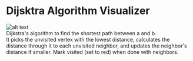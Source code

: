 # Dijsktra Algorithm Visualizer

![alt text](https://upload.wikimedia.org/wikipedia/commons/5/57/Dijkstra_Animation.gif)
<br>
Dijkstra's algorithm to find the shortest path between a and b. 
<br> It picks the unvisited vertex with the lowest distance, calculates the distance through it to each unvisited neighbor, and updates the neighbor's distance if smaller. Mark visited (set to red) when done with neighbors.
